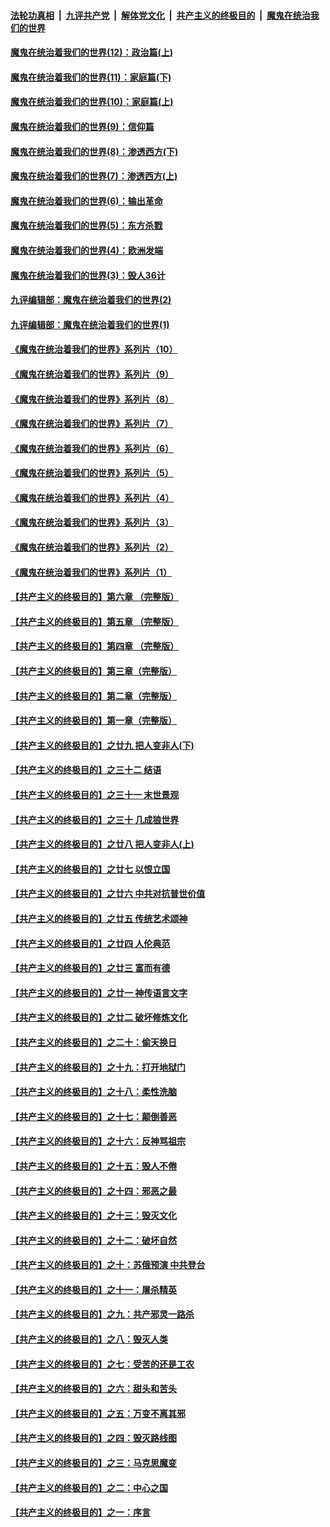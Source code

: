 

####  [法轮功真相](../../../../basic/blob/master/README.md?t=09281203) &nbsp;|&nbsp; [九评共产党](../../../../9ping.md/blob/master/README.md?t=09281203) &nbsp;|&nbsp; [解体党文化](../../../../jtdwh.md/blob/master/README.md?t=09281203)  &nbsp;|&nbsp; [共产主义的终极目的](../../../../gczydzjmd.md/blob/master/README.md?t=09281203) &nbsp;|&nbsp; [魔鬼在统治我们的世界](../../../../mgztzwmdsj.md/blob/master/README.md?t=09281203) 

#### [魔鬼在统治着我们的世界(12)：政治篇(上)](../pages/nsc422/n10444576.md?t=09281203) 

#### [魔鬼在统治着我们的世界(11)：家庭篇(下)](../pages/nsc422/n10440961.md?t=09281203) 

#### [魔鬼在统治着我们的世界(10)：家庭篇(上)](../pages/nsc422/n10435448.md?t=09281203) 

#### [魔鬼在统治着我们的世界(9)：信仰篇](../pages/nsc422/n10432159.md?t=09281203) 

#### [魔鬼在统治着我们的世界(8)：渗透西方(下)](../pages/nsc422/n10429603.md?t=09281203) 

#### [魔鬼在统治着我们的世界(7)：渗透西方(上)](../pages/nsc422/n10426013.md?t=09281203) 

#### [魔鬼在统治着我们的世界(6)：输出革命](../pages/nsc422/n10421536.md?t=09281203) 

#### [魔鬼在统治着我们的世界(5)：东方杀戮](../pages/nsc422/n10417707.md?t=09281203) 

#### [魔鬼在统治着我们的世界(4)：欧洲发端](../pages/nsc422/n10414890.md?t=09281203) 

#### [魔鬼在统治着我们的世界(3)：毁人36计](../pages/nsc422/n10411583.md?t=09281203) 

#### [九评编辑部：魔鬼在统治着我们的世界(2)](../pages/nsc422/n10410036.md?t=09281203) 

#### [九评编辑部：魔鬼在统治着我们的世界(1)](../pages/nsc422/n10406825.md?t=09281203) 

#### [《魔鬼在统治着我们的世界》系列片（10）](../pages/nsc422/n12292670.md?t=09281203) 

#### [《魔鬼在统治着我们的世界》系列片（9）](../pages/nsc422/n12290859.md?t=09281203) 

#### [《魔鬼在统治着我们的世界》系列片（8）](../pages/nsc422/n12287445.md?t=09281203) 

#### [《魔鬼在统治着我们的世界》系列片（7）](../pages/nsc422/n12283425.md?t=09281203) 

#### [《魔鬼在统治着我们的世界》系列片（6）](../pages/nsc422/n12282314.md?t=09281203) 

#### [《魔鬼在统治着我们的世界》系列片（5）](../pages/nsc422/n12281419.md?t=09281203) 

#### [《魔鬼在统治着我们的世界》系列片（4）](../pages/nsc422/n12274024.md?t=09281203) 

#### [《魔鬼在统治着我们的世界》系列片（3）](../pages/nsc422/n12271322.md?t=09281203) 

#### [《魔鬼在统治着我们的世界》系列片（2）](../pages/nsc422/n12269049.md?t=09281203) 

#### [《魔鬼在统治着我们的世界》系列片（1）](../pages/nsc422/n12267575.md?t=09281203) 

#### [【共产主义的终极目的】第六章 （完整版）](../pages/nsc422/n11428913.md?t=09281203) 

#### [【共产主义的终极目的】第五章 （完整版）](../pages/nsc422/n11428912.md?t=09281203) 

#### [【共产主义的终极目的】第四章 （完整版）](../pages/nsc422/n11428907.md?t=09281203) 

#### [【共产主义的终极目的】第三章（完整版）](../pages/nsc422/n11428848.md?t=09281203) 

#### [【共产主义的终极目的】第二章（完整版）](../pages/nsc422/n11428831.md?t=09281203) 

#### [【共产主义的终极目的】第一章（完整版）](../pages/nsc422/n11417651.md?t=09281203) 

#### [【共产主义的终极目的】之廿九 把人变非人(下)](../pages/nsc422/n11344140.md?t=09281203) 

#### [【共产主义的终极目的】之三十二 结语](../pages/nsc422/n11360535.md?t=09281203) 

#### [【共产主义的终极目的】之三十一 末世景观](../pages/nsc422/n11351129.md?t=09281203) 

#### [【共产主义的终极目的】之三十 几成狼世界](../pages/nsc422/n11348280.md?t=09281203) 

#### [【共产主义的终极目的】之廿八 把人变非人(上)](../pages/nsc422/n11340492.md?t=09281203) 

#### [【共产主义的终极目的】之廿七 以恨立国](../pages/nsc422/n11336944.md?t=09281203) 

#### [【共产主义的终极目的】之廿六 中共对抗普世价值](../pages/nsc422/n11324785.md?t=09281203) 

#### [【共产主义的终极目的】之廿五 传统艺术颂神](../pages/nsc422/n11296396.md?t=09281203) 

#### [【共产主义的终极目的】之廿四 人伦典范](../pages/nsc422/n11296397.md?t=09281203) 

#### [【共产主义的终极目的】之廿三 富而有德](../pages/nsc422/n11283598.md?t=09281203) 

#### [【共产主义的终极目的】之廿一 神传语言文字](../pages/nsc422/n11263265.md?t=09281203) 

#### [【共产主义的终极目的】之廿二 破坏修炼文化](../pages/nsc422/n11245728.md?t=09281203) 

#### [【共产主义的终极目的】之二十：偷天换日](../pages/nsc422/n11238846.md?t=09281203) 

#### [【共产主义的终极目的】之十九：打开地狱门](../pages/nsc422/n11206376.md?t=09281203) 

#### [【共产主义的终极目的】之十八：柔性洗脑](../pages/nsc422/n11199994.md?t=09281203) 

#### [【共产主义的终极目的】之十七：颠倒善恶](../pages/nsc422/n11179782.md?t=09281203) 

#### [【共产主义的终极目的】之十六：反神骂祖宗](../pages/nsc422/n11166798.md?t=09281203) 

#### [【共产主义的终极目的】之十五：毁人不倦](../pages/nsc422/n11166792.md?t=09281203) 

#### [【共产主义的终极目的】之十四：邪恶之最](../pages/nsc422/n11150249.md?t=09281203) 

#### [【共产主义的终极目的】之十三：毁灭文化](../pages/nsc422/n11135227.md?t=09281203) 

#### [【共产主义的终极目的】之十二：破坏自然](../pages/nsc422/n11135214.md?t=09281203) 

#### [【共产主义的终极目的】之十：苏俄预演 中共登台](../pages/nsc422/n11118424.md?t=09281203) 

#### [【共产主义的终极目的】之十一：屠杀精英](../pages/nsc422/n11118442.md?t=09281203) 

#### [【共产主义的终极目的】之九：共产邪灵一路杀](../pages/nsc422/n11114139.md?t=09281203) 

#### [【共产主义的终极目的】之八：毁灭人类](../pages/nsc422/n11108503.md?t=09281203) 

#### [【共产主义的终极目的】之七：受苦的还是工农](../pages/nsc422/n11101809.md?t=09281203) 

#### [【共产主义的终极目的】之六：甜头和苦头](../pages/nsc422/n11096971.md?t=09281203) 

#### [【共产主义的终极目的】之五：万变不离其邪](../pages/nsc422/n11091285.md?t=09281203) 

#### [【共产主义的终极目的】之四：毁灭路线图](../pages/nsc422/n11086284.md?t=09281203) 

#### [【共产主义的终极目的】之三：马克思魔变](../pages/nsc422/n11061941.md?t=09281203) 

#### [【共产主义的终极目的】之二：中心之国](../pages/nsc422/n11047728.md?t=09281203) 

#### [【共产主义的终极目的】之一：序言](../pages/nsc422/n11086077.md?t=09281203) 

